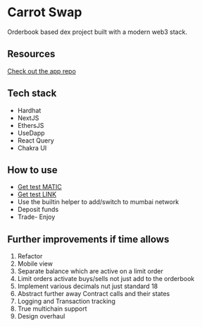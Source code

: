 # Carrot Swap

Orderbook based dex project built with a modern web3 stack.

## Resources

[Check out the app repo](https://github.com/AdamReinmuller/dex)

## Tech stack

- Hardhat
- NextJS
- EthersJS
- UseDapp
- React Query
- Chakra UI

## How to use

- [Get test MATIC](https://faucet.polygon.technology/)
- [Get test LINK](https://faucets.chain.link/mumbai)
- Use the builtin helper to add/switch to mumbai network
- Deposit funds
- Trade- Enjoy

## Further improvements if time allows

1. Refactor
2. Mobile view
3. Separate balance which are active on a limit order
4. Limit orders activate buys/sells not just add to the orderbook
5. Implement various decimals nut just standard 18
6. Abstract further away Contract calls and their states
7. Logging and Transaction tracking
8. True multichain support
9. Design overhaul
